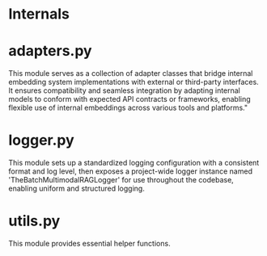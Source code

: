 # Internals

# adapters.py
This module serves as a collection of adapter classes that bridge internal embedding system implementations with external or third-party interfaces. It ensures compatibility and seamless integration by adapting internal models to conform with expected API contracts or frameworks, enabling flexible use of internal embeddings across various tools and platforms."

# logger.py
This module sets up a standardized logging configuration with a consistent format and log level, then exposes a project-wide logger instance named 'TheBatchMultimodalRAGLogger' for use throughout the codebase, enabling uniform and structured logging.

# utils.py
This module provides essential helper functions.

